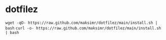 # dotfilez

```wget -qO- https://raw.github.com/maksimr/dotfilez/main/install.sh | bash```
```curl -o- https://raw.github.com/maksimr/dotfilez/main/install.sh | bash```